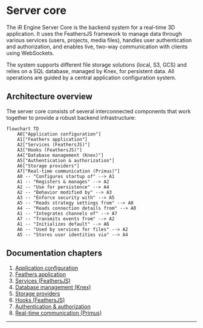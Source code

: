 # Server core

The iR Engine Server Core is the backend system for a real-time 3D application. It uses the FeathersJS framework to manage data through various services (users, projects, media files), handles user authentication and authorization, and enables live, two-way communication with clients using WebSockets. 

The system supports different file storage solutions (local, S3, GCS) and relies on a SQL database, managed by Knex, for persistent data. All operations are guided by a central application configuration system.

## Architecture overview

The server core consists of several interconnected components that work together to provide a robust backend infrastructure:

```mermaid
flowchart TD
    A0["Application configuration"]
    A1["Feathers application"]
    A2["Services (FeathersJS)"]
    A3["Hooks (FeathersJS)"]
    A4["Database management (Knex)"]
    A5["Authentication & authorization"]
    A6["Storage providers"]
    A7["Real-time communication (Primus)"]
    A0 -- "Configures startup of" --> A1
    A1 -- "Registers & manages" --> A2
    A2 -- "Use for persistence" --> A4
    A2 -- "Behavior modified by" --> A3
    A3 -- "Enforce security with" --> A5
    A5 -- "Reads strategy settings from" --> A0
    A4 -- "Reads connection details from" --> A0
    A1 -- "Integrates channels of" --> A7
    A7 -- "Transmits events from" --> A2
    A1 -- "Initializes default" --> A6
    A6 -- "Used by services for files" --> A2
    A5 -- "Stores user identities via" --> A4
```

## Documentation chapters

1. [Application configuration](01_application_configuration_.md)
2. [Feathers application](02_feathers_application_.md)
3. [Services (FeathersJS)](03_services__feathersjs__.md)
4. [Database management (Knex)](04_database_management__knex__.md)
5. [Storage providers](05_storage_providers_.md)
6. [Hooks (FeathersJS)](06_hooks__feathersjs__.md)
7. [Authentication & authorization](07_authentication___authorization_.md)
8. [Real-time communication (Primus)](08_real_time_communication__primus__.md)

---


